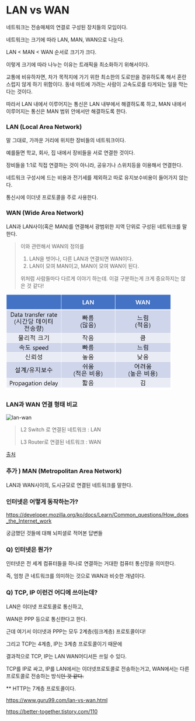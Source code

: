 # LAN vs WAN 

네트워크는 전송매체의 연결로 구성된 장치들의 모임이다.

네트워크는 크기에 따라 LAN, MAN, WAN으로 나눈다. 

LAN < MAN < WAN 순서로 크기가 크다. 

이렇게 크기에 따라 나누는 이유는 트래픽을 최소화하기 위해서이다. 

교통에 비유하자면, 차가 목적지에 가기 위한 최소한의 도로만을 경유하도록 해서 혼란스럽지 않게 하기 위함이다. 동네 마트에 가려는 사람이 고속도로를 타게되는 일을 막는다는 것이다. 

따라서 LAN 내에서 이루어지는 통신은 LAN 내부에서 해결하도록 하고, MAN 내에서 이루어지는 통신은 MAN 범위 안에서만 해결하도록 한다. 

### LAN (Local Area Network)

말 그대로, 가까운 거리에 위치한 장비들의 네트워크이다. 

예를들면 학교, 회사, 집 내에서 장비들을 서로 연결한 것이다. 

장비들을 1:1로 직접 연결하는 것이 아니라, 공유기나 스위치등을 이용해서 연결한다. 

네트워크 구성시에 드는 비용과 전기세를 제외하고 따로 유지보수비용이 들어가지 않는다. 

통신시에 이더넷 프로토콜을 주로 사용한다. 

### WAN (Wide Area Network)

LAN과 LAN사이(혹은 MAN)를 연결해서 광범위한 지역 단위로 구성된 네트워크를 말한다. 

> 이와 관련해서 WAN의 정의를 
>
> 1. LAN을 벗어나, 다른 LAN과 연결되면 WAN이다.
> 2. LAN이 모여 MAN이고, MAN이 모여 WAN이 된다. 
>
> 위처럼 사람들마다 다르게 이야기 하는데. 이걸 구분하는게 크게 중요하지는 않은 것 같다!

<img src="..\images\LAN_WAN_1" alt="image-20211018180405235" style="zoom: 67%;" />

### LAN과 WAN 연결 형태 비교

![lan-wan](https://juner417.github.io/assets/post_images/2018-03-21-network-101-lan-wan/lan-wan.png)

> L2 Switch 로 연결된 네트워크 : LAN
>
> L3 Router로 연결된 네트워크 : WAN

[출처](https://juner417.github.io/blog/network-101-lan-wan/)

### 추가 ) MAN (Metropolitan Area Network)

LAN과 WAN사이의, 도시규모로 연결된 네트워크를 말한다. 



### 인터넷은 어떻게 동작하는가?

https://developer.mozilla.org/ko/docs/Learn/Common_questions/How_does_the_Internet_work



궁금했던 것들에 대해 뇌피셜로 적어본 답변들

### Q) 인터넷은 뭔가?

인터넷은 전 세계 컴퓨터들을 하나로 연결하는 거대한 컴퓨터 통신망을 의미한다.

즉, 엄청 큰 네트워크를 의미하는 것으로 WAN과 비슷한 개념이다. 

### Q) TCP, IP 이런건 어디에 쓰이는데?

LAN은 이더넷 프로토콜로 통신하고, 

WAN은 PPP 등으로 통신한다고 한다.

근데 여기서 이더넷과 PPP는 모두 2계층(링크계층) 프로토콜이다!

그리고 TCP는 4계층, IP는 3계층 프로토콜이기 때문에 

결과적으로 TCP, IP는 LAN WAN어디서든 쓰일 수 있다. 

TCP를 IP로 싸고, IP를 LAN에서는 이더넷프로토콜로 전송하는거고, WAN에서는 다른 프로토콜로 전송하는 방식~~인 것 같다.~~

** HTTP는 7계층 프로토콜이다. 





https://www.guru99.com/lan-vs-wan.html

https://better-together.tistory.com/110